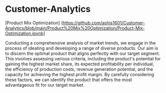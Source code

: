 # Customer-Analytics

[Product Mix Optimization] (https://github.com/ashis1601/Customer-Analytics/blob/main/Product%20Mix%20Optimization/Product-Mix-Optimization.ipynb]

Conducting a comprehensive analysis of market trends, we engage in the process of ideating and developing a range of diverse products. Our aim is to discern the optimal product that aligns perfectly with our target segment. This involves assessing various criteria, including the product's potential for gaining the highest market share, its expected profitability per individual, the efficiency of production costs, revenue generation potential, and the capacity for achieving the highest profit margin. By carefully considering these factors, we can identify the product that offers the most advantageous fit for our target market.
